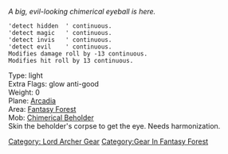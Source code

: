 *A big, evil-looking chimerical eyeball is here.*

`'detect hidden  ' continuous.`  
`'detect magic   ' continuous.`  
`'detect invis   ' continuous.`  
`'detect evil    ' continuous.`  
`Modifies damage roll by -13 continuous.`  
`Modifies hit roll by 13 continuous.`

Type: light  
Extra Flags: glow anti-good  
Weight: 0  
Plane: [Arcadia](:Category:Arcadia "wikilink")  
Area: [Fantasy Forest](:Category:Fantasy_Forest "wikilink")  
Mob: [Chimerical Beholder](Chimerical_Beholder "wikilink")  
Skin the beholder's corpse to get the eye. Needs harmonization.

[Category: Lord Archer Gear](Category:_Lord_Archer_Gear "wikilink")
[Category:Gear In Fantasy
Forest](Category:Gear_In_Fantasy_Forest "wikilink")
